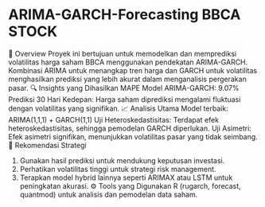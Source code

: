 # ARIMA-GARCH-Forecasting BBCA STOCK
📌 Overview
Proyek ini bertujuan untuk memodelkan dan memprediksi volatilitas harga saham BBCA menggunakan pendekatan ARIMA-GARCH. Kombinasi ARIMA untuk menangkap tren harga dan GARCH untuk volatilitas menghasilkan prediksi yang lebih akurat dalam menganalisis pergerakan pasar.
🔍 Insights yang Dihasilkan
MAPE Model ARIMA-GARCH: 9.07%
Prediksi 30 Hari Kedepan: Harga saham diprediksi mengalami fluktuasi dengan volatilitas yang signifikan.
📈 Analisis Utama
Model terbaik: ARIMA(1,1,1) + GARCH(1,1)
Uji Heteroskedastisitas: Terdapat efek heteroskedastisitas, sehingga pemodelan GARCH diperlukan.
Uji Asimetri: Efek asimetri signifikan, menunjukkan volatilitas pasar yang tidak seimbang.
🎯 Rekomendasi Strategi
1. Gunakan hasil prediksi untuk mendukung keputusan investasi.
2. Perhatikan volatilitas tinggi untuk strategi risk management.
3. Terapkan model hybrid lainnya seperti ARIMAX atau LSTM untuk peningkatan akurasi.
⚙️ Tools yang Digunakan
R (rugarch, forecast, quantmod) untuk analisis dan pemodelan data saham.

